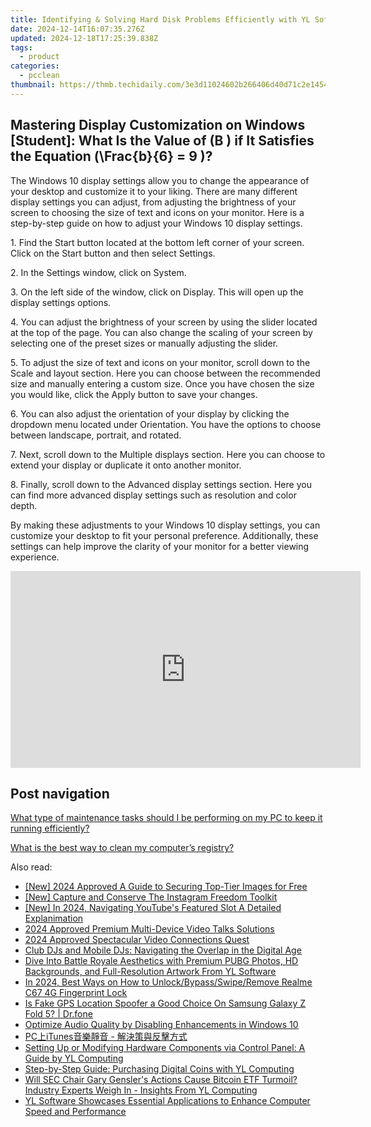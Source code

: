 ```yaml
---
title: Identifying & Solving Hard Disk Problems Efficiently with YL Software Insights
date: 2024-12-14T16:07:35.276Z
updated: 2024-12-18T17:25:39.838Z
tags:
  - product
categories:
  - pcclean
thumbnail: https://thmb.techidaily.com/3e3d11024602b266406d40d71c2e14542454419c94adae0ee9c1f0200c006c8b.jpg
---
```


## Mastering Display Customization on Windows [Student]: What Is the Value of \(B \) if It Satisfies the Equation \(\Frac{b}{6} = 9 \)?

The Windows 10 display settings allow you to change the appearance of your desktop and customize it to your liking. There are many different display settings you can adjust, from adjusting the brightness of your screen to choosing the size of text and icons on your monitor. Here is a step-by-step guide on how to adjust your Windows 10 display settings. 

1\. Find the Start button located at the bottom left corner of your screen. Click on the Start button and then select Settings.

2\. In the Settings window, click on System.

3\. On the left side of the window, click on Display. This will open up the display settings options. 

4\. You can adjust the brightness of your screen by using the slider located at the top of the page. You can also change the scaling of your screen by selecting one of the preset sizes or manually adjusting the slider.

5\. To adjust the size of text and icons on your monitor, scroll down to the Scale and layout section. Here you can choose between the recommended size and manually entering a custom size. Once you have chosen the size you would like, click the Apply button to save your changes.

6\. You can also adjust the orientation of your display by clicking the dropdown menu located under Orientation. You have the options to choose between landscape, portrait, and rotated.

7\. Next, scroll down to the Multiple displays section. Here you can choose to extend your display or duplicate it onto another monitor.

8\. Finally, scroll down to the Advanced display settings section. Here you can find more advanced display settings such as resolution and color depth. 

By making these adjustments to your Windows 10 display settings, you can customize your desktop to fit your personal preference. Additionally, these settings can help improve the clarity of your monitor for a better viewing experience.

<!-- affiliate ads begin -->
<iframe width="560" height="315" src="https://www.youtube.com/embed/KdpTAZ9zonQ?si=5Nd5SPW1axA7GPuB" title="YouTube video player" frameborder="0" allow="accelerometer; autoplay; clipboard-write; encrypted-media; gyroscope; picture-in-picture; web-share" referrerpolicy="strict-origin-when-cross-origin" allowfullscreen></iframe>
<!-- affiliate ads end -->

## Post navigation

[What type of maintenance tasks should I be performing on my PC to keep it running efficiently?](https://tools.techidaily.com/pcclean/products/)

[What is the best way to clean my computer’s registry?](https://tools.techidaily.com/pcclean/products/)

<ins class="adsbygoogle"
     style="display:block"
     data-ad-format="autorelaxed"
     data-ad-client="ca-pub-7571918770474297"
     data-ad-slot="1223367746"></ins>

<ins class="adsbygoogle"
     style="display:block"
     data-ad-client="ca-pub-7571918770474297"
     data-ad-slot="8358498916"
     data-ad-format="auto"
     data-full-width-responsive="true"></ins>

<span class="atpl-alsoreadstyle">Also read:</span>
<div><ul>
<li><a href="https://fox-boxes.techidaily.com/new-2024-approved-a-guide-to-securing-top-tier-images-for-free/"><u>[New] 2024 Approved A Guide to Securing Top-Tier Images for Free</u></a></li>
<li><a href="https://instagram-videos.techidaily.com/new-capture-and-conserve-the-instagram-freedom-toolkit/"><u>[New] Capture and Conserve The Instagram Freedom Toolkit</u></a></li>
<li><a href="https://youtube-webster.techidaily.com/n-2024-navigating-youtubes-featured-slot-a-detailed-explanimation/"><u>[New] In 2024, Navigating YouTube's Featured Slot A Detailed Explanimation</u></a></li>
<li><a href="https://remote-screen-capture.techidaily.com/2024-approved-premium-multi-device-video-talks-solutions/"><u>2024 Approved Premium Multi-Device Video Talks Solutions</u></a></li>
<li><a href="https://visual-screen-recording.techidaily.com/2024-approved-spectacular-video-connections-quest/"><u>2024 Approved Spectacular Video Connections Quest</u></a></li>
<li><a href="https://discover-bits.techidaily.com/club-djs-and-mobile-djs-navigating-the-overlap-in-the-digital-age/"><u>Club DJs and Mobile DJs: Navigating the Overlap in the Digital Age</u></a></li>
<li><a href="https://discover-bits.techidaily.com/dive-into-battle-royale-aesthetics-with-premium-pubg-photos-hd-backgrounds-and-full-resolution-artwork-from-yl-software/"><u>Dive Into Battle Royale Aesthetics with Premium PUBG Photos, HD Backgrounds, and Full-Resolution Artwork From YL Software</u></a></li>
<li><a href="https://easy-unlock-android.techidaily.com/in-2024-best-ways-on-how-to-unlockbypassswiperemove-realme-c67-4g-fingerprint-lock-by-drfone-android/"><u>In 2024, Best Ways on How to Unlock/Bypass/Swipe/Remove Realme C67 4G Fingerprint Lock</u></a></li>
<li><a href="https://phone-solutions.techidaily.com/is-fake-gps-location-spoofer-a-good-choice-on-samsung-galaxy-z-fold-5-drfone-by-drfone-virtual-android/"><u>Is Fake GPS Location Spoofer a Good Choice On Samsung Galaxy Z Fold 5? | Dr.fone</u></a></li>
<li><a href="https://sound-issues.techidaily.com/optimize-audio-quality-by-disabling-enhancements-in-windows-10/"><u>Optimize Audio Quality by Disabling Enhancements in Windows 10</u></a></li>
<li><a href="https://some-knowledge.techidaily.com/1726029596831-pcitunes/"><u>PC上iTunes音樂靜音 - 解決策與反擊方式</u></a></li>
<li><a href="https://discover-bits.techidaily.com/setting-up-or-modifying-hardware-components-via-control-panel-a-guide-by-yl-computing/"><u>Setting Up or Modifying Hardware Components via Control Panel: A Guide by YL Computing</u></a></li>
<li><a href="https://discover-bits.techidaily.com/step-by-step-guide-purchasing-digital-coins-with-yl-computing/"><u>Step-by-Step Guide: Purchasing Digital Coins with YL Computing</u></a></li>
<li><a href="https://discover-bits.techidaily.com/will-sec-chair-gary-genslers-actions-cause-bitcoin-etf-turmoil-industry-experts-weigh-in-insights-from-yl-computing/"><u>Will SEC Chair Gary Gensler's Actions Cause Bitcoin ETF Turmoil? Industry Experts Weigh In - Insights From YL Computing</u></a></li>
<li><a href="https://discover-bits.techidaily.com/yl-software-showcases-essential-applications-to-enhance-computer-speed-and-performance/"><u>YL Software Showcases Essential Applications to Enhance Computer Speed and Performance</u></a></li>
</ul></div>

